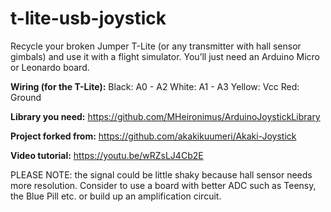 # t-lite-usb-joystick

Recycle your broken Jumper T-Lite (or any transmitter with hall sensor gimbals) and use it with a flight simulator. You’ll just need an Arduino Micro or Leonardo board.

**Wiring (for the T-Lite):**
Black: A0 - A2
White: A1 - A3
Yellow: Vcc
Red: Ground

**Library you need:**
https://github.com/MHeironimus/ArduinoJoystickLibrary

**Project forked from:**
https://github.com/akakikuumeri/Akaki-Joystick

**Video tutorial:**
https://youtu.be/wRZsLJ4Cb2E

PLEASE NOTE: the signal could be little shaky because hall sensor needs more resolution. Consider to use a board with better ADC such as Teensy, the Blue Pill etc. or build up an amplification circuit.